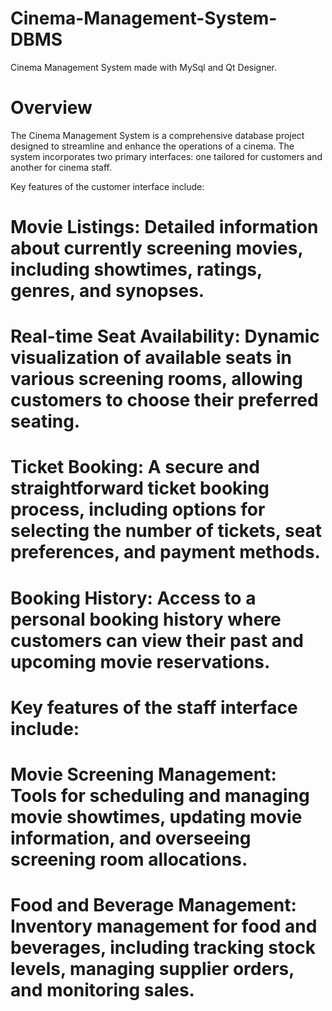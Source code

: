 # Cinema-Management-System-DBMS
 Cinema Management System made with MySql and Qt Designer.
# Overview
The Cinema Management System is a comprehensive database project designed to streamline and enhance the operations of a cinema. The system incorporates two primary interfaces: one tailored for customers and another for cinema staff.


Key features of the customer interface include:
# Movie Listings: Detailed information about currently screening movies, including showtimes, ratings, genres, and synopses.
# Real-time Seat Availability: Dynamic visualization of available seats in various screening rooms, allowing customers to choose their preferred seating.
# Ticket Booking: A secure and straightforward ticket booking process, including options for selecting the number of tickets, seat preferences, and payment methods.
# Booking History: Access to a personal booking history where customers can view their past and upcoming movie reservations.
# Key features of the staff interface include:
# Movie Screening Management: Tools for scheduling and managing movie showtimes, updating movie information, and overseeing screening room allocations.
# Food and Beverage Management: Inventory management for food and beverages, including tracking stock levels, managing supplier orders, and monitoring sales.
